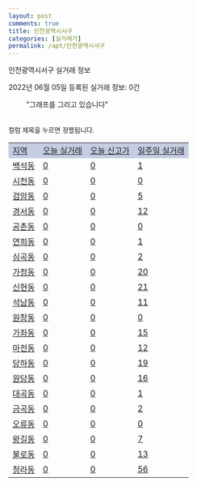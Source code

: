 ```yaml
---
layout: post
comments: true
title: 인천광역시서구
categories: [실거래가]
permalink: /apt/인천광역시서구
---
```


인천광역시서구 실거래 정보

2022년 06월 05일 등록된 실거래 정보: 0건

<!--<script async src="https://pagead2.googlesyndication.com/pagead/js/adsbygoogle.js?client=ca-pub-3485438051770037"
 crossorigin="anonymous"></script>-->

<script type="text/javascript">
  google.charts.load('current', {'packages':['corechart']});
  google.charts.setOnLoadCallback(drawChart);

  function drawChart() {
    var data = google.visualization.arrayToDataTable([['거래일', '매매', '전월세', '전매'], ['21-01', 21, 7, 0], ['21-02', 0, 3, 0], ['21-03', 1, 7, 0], ['21-04', 3, 79, 0], ['21-05', 279, 218, 0], ['21-06', 639, 600, 55], ['21-07', 770, 646, 95], ['21-08', 598, 612, 80], ['21-09', 408, 680, 46], ['21-10', 405, 743, 36], ['21-11', 242, 647, 19], ['21-12', 190, 610, 18], ['22-01', 159, 640, 35], ['22-02', 140, 706, 45], ['22-03', 230, 800, 32], ['22-04', 295, 909, 78], ['22-05', 170, 725, 37], ['22-06', 0, 39, 1]]);

    var options = {
      title: '최근 1년간 유형별 거래량 추이',
      legend: { position: 'bottom' }
    };

    setTimeout(function() {
        var chart = new google.visualization.LineChart(document.getElementById('columnchart_material'));
        chart.draw(data, (options));
        document.getElementById('loading').style.display = 'none';
        var dayLabel = (new Date()).getDay();
        if (dayLabel < 2) {
            sorttable.innerSortFunction.apply(document.getElementById('week'), []);
            sorttable.innerSortFunction.apply(document.getElementById('week'), []);        
        }
        else {
            sorttable.innerSortFunction.apply(document.getElementById('today'), []);
            sorttable.innerSortFunction.apply(document.getElementById('today'), []);
        }
    }, 200);

  }
</script>

<div id="loading" style="z-index:20; display: block; margin-left: 35px">"그래프를 그리고 있습니다"</div>
<div id="columnchart_material" style="width: 95%; margin-left: -35px; display: block"></div>
<!--<div style="width: 95%; margin-left: -35px; display: block">
      <script async src="https://pagead2.googlesyndication.com/pagead/js/adsbygoogle.js?client=ca-pub-3485438051770037"
          crossorigin="anonymous"></script>
      <ins class="adsbygoogle"
          style="display:block"
          data-ad-format="fluid"
          data-ad-layout-key="-fb+5w+4e-db+86"
          data-ad-client="ca-pub-3485438051770037"
          data-ad-slot="1827090281"></ins>
      <script>
          (adsbygoogle = window.adsbygoogle || []).push({});
      </script>
</div>-->
<br>

<font size='small' style='font-size: small;'>컬럼 제목을 누르면 정렬됩니다.</font>
<table class="sortable">
  <tr style='background-color: rgba(114, 132, 186,0.4);'>
    <td id="region"><a href="#">지역</a></td>
    <td id="today"><a href="#">오늘 실거래</a></td>
    <td id="today_new"><a href="#">오늘 신고가</a></td>
    <td id="week"><a href="#">일주일 실거래</a></td>
  </tr>

  
  <tr class="item">
    <td><a href="인천광역시서구백석동">백석동</a></td>
    <td><a href="인천광역시서구백석동">0</a></td>
    <td><a href="인천광역시서구백석동">0</a></td>
    <td><a href="인천광역시서구백석동">1</a></td>
  </tr>
    

  <tr class="item">
    <td><a href="인천광역시서구시천동">시천동</a></td>
    <td><a href="인천광역시서구시천동">0</a></td>
    <td><a href="인천광역시서구시천동">0</a></td>
    <td><a href="인천광역시서구시천동">0</a></td>
  </tr>
    

  <tr class="item">
    <td><a href="인천광역시서구검암동">검암동</a></td>
    <td><a href="인천광역시서구검암동">0</a></td>
    <td><a href="인천광역시서구검암동">0</a></td>
    <td><a href="인천광역시서구검암동">5</a></td>
  </tr>
    

  <tr class="item">
    <td><a href="인천광역시서구경서동">경서동</a></td>
    <td><a href="인천광역시서구경서동">0</a></td>
    <td><a href="인천광역시서구경서동">0</a></td>
    <td><a href="인천광역시서구경서동">12</a></td>
  </tr>
    

  <tr class="item">
    <td><a href="인천광역시서구공촌동">공촌동</a></td>
    <td><a href="인천광역시서구공촌동">0</a></td>
    <td><a href="인천광역시서구공촌동">0</a></td>
    <td><a href="인천광역시서구공촌동">0</a></td>
  </tr>
    

  <tr class="item">
    <td><a href="인천광역시서구연희동">연희동</a></td>
    <td><a href="인천광역시서구연희동">0</a></td>
    <td><a href="인천광역시서구연희동">0</a></td>
    <td><a href="인천광역시서구연희동">1</a></td>
  </tr>
    

  <tr class="item">
    <td><a href="인천광역시서구심곡동">심곡동</a></td>
    <td><a href="인천광역시서구심곡동">0</a></td>
    <td><a href="인천광역시서구심곡동">0</a></td>
    <td><a href="인천광역시서구심곡동">2</a></td>
  </tr>
    

  <tr class="item">
    <td><a href="인천광역시서구가정동">가정동</a></td>
    <td><a href="인천광역시서구가정동">0</a></td>
    <td><a href="인천광역시서구가정동">0</a></td>
    <td><a href="인천광역시서구가정동">20</a></td>
  </tr>
    

  <tr class="item">
    <td><a href="인천광역시서구신현동">신현동</a></td>
    <td><a href="인천광역시서구신현동">0</a></td>
    <td><a href="인천광역시서구신현동">0</a></td>
    <td><a href="인천광역시서구신현동">21</a></td>
  </tr>
    

  <tr class="item">
    <td><a href="인천광역시서구석남동">석남동</a></td>
    <td><a href="인천광역시서구석남동">0</a></td>
    <td><a href="인천광역시서구석남동">0</a></td>
    <td><a href="인천광역시서구석남동">11</a></td>
  </tr>
    

  <tr class="item">
    <td><a href="인천광역시서구원창동">원창동</a></td>
    <td><a href="인천광역시서구원창동">0</a></td>
    <td><a href="인천광역시서구원창동">0</a></td>
    <td><a href="인천광역시서구원창동">0</a></td>
  </tr>
    

  <tr class="item">
    <td><a href="인천광역시서구가좌동">가좌동</a></td>
    <td><a href="인천광역시서구가좌동">0</a></td>
    <td><a href="인천광역시서구가좌동">0</a></td>
    <td><a href="인천광역시서구가좌동">15</a></td>
  </tr>
    

  <tr class="item">
    <td><a href="인천광역시서구마전동">마전동</a></td>
    <td><a href="인천광역시서구마전동">0</a></td>
    <td><a href="인천광역시서구마전동">0</a></td>
    <td><a href="인천광역시서구마전동">12</a></td>
  </tr>
    

  <tr class="item">
    <td><a href="인천광역시서구당하동">당하동</a></td>
    <td><a href="인천광역시서구당하동">0</a></td>
    <td><a href="인천광역시서구당하동">0</a></td>
    <td><a href="인천광역시서구당하동">19</a></td>
  </tr>
    

  <tr class="item">
    <td><a href="인천광역시서구원당동">원당동</a></td>
    <td><a href="인천광역시서구원당동">0</a></td>
    <td><a href="인천광역시서구원당동">0</a></td>
    <td><a href="인천광역시서구원당동">16</a></td>
  </tr>
    

  <tr class="item">
    <td><a href="인천광역시서구대곡동">대곡동</a></td>
    <td><a href="인천광역시서구대곡동">0</a></td>
    <td><a href="인천광역시서구대곡동">0</a></td>
    <td><a href="인천광역시서구대곡동">1</a></td>
  </tr>
    

  <tr class="item">
    <td><a href="인천광역시서구금곡동">금곡동</a></td>
    <td><a href="인천광역시서구금곡동">0</a></td>
    <td><a href="인천광역시서구금곡동">0</a></td>
    <td><a href="인천광역시서구금곡동">2</a></td>
  </tr>
    

  <tr class="item">
    <td><a href="인천광역시서구오류동">오류동</a></td>
    <td><a href="인천광역시서구오류동">0</a></td>
    <td><a href="인천광역시서구오류동">0</a></td>
    <td><a href="인천광역시서구오류동">0</a></td>
  </tr>
    

  <tr class="item">
    <td><a href="인천광역시서구왕길동">왕길동</a></td>
    <td><a href="인천광역시서구왕길동">0</a></td>
    <td><a href="인천광역시서구왕길동">0</a></td>
    <td><a href="인천광역시서구왕길동">7</a></td>
  </tr>
    

  <tr class="item">
    <td><a href="인천광역시서구불로동">불로동</a></td>
    <td><a href="인천광역시서구불로동">0</a></td>
    <td><a href="인천광역시서구불로동">0</a></td>
    <td><a href="인천광역시서구불로동">13</a></td>
  </tr>
    

  <tr class="item">
    <td><a href="인천광역시서구청라동">청라동</a></td>
    <td><a href="인천광역시서구청라동">0</a></td>
    <td><a href="인천광역시서구청라동">0</a></td>
    <td><a href="인천광역시서구청라동">56</a></td>
  </tr>
    


</table>


    